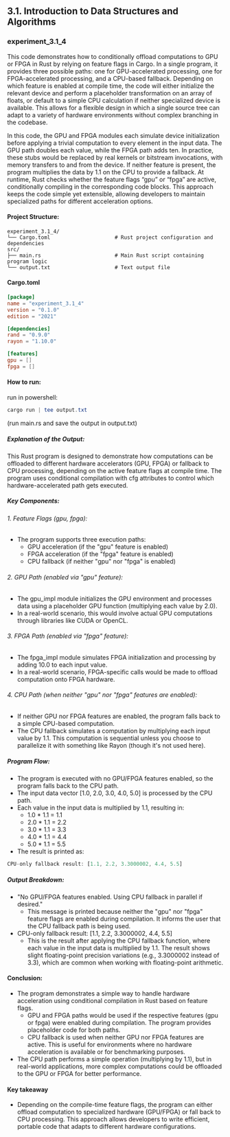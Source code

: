 ## 3.1. Introduction to Data Structures and Algorithms

### experiment_3.1_4

This code demonstrates how to conditionally offload computations to GPU or FPGA in Rust by relying on feature flags in Cargo. In a single program, it provides three possible paths: one for GPU-accelerated processing, one for FPGA-accelerated processing, and a CPU-based fallback. Depending on which feature is enabled at compile time, the code will either initialize the relevant device and perform a placeholder transformation on an array of floats, or default to a simple CPU calculation if neither specialized device is available. This allows for a flexible design in which a single source tree can adapt to a variety of hardware environments without complex branching in the codebase.

In this code, the GPU and FPGA modules each simulate device initialization before applying a trivial computation to every element in the input data. The GPU path doubles each value, while the FPGA path adds ten. In practice, these stubs would be replaced by real kernels or bitstream invocations, with memory transfers to and from the device. If neither feature is present, the program multiplies the data by 1.1 on the CPU to provide a fallback. At runtime, Rust checks whether the feature flags “gpu” or “fpga” are active, conditionally compiling in the corresponding code blocks. This approach keeps the code simple yet extensible, allowing developers to maintain specialized paths for different acceleration options.

#### Project Structure:

```plaintext
experiment_3.1_4/
└── Cargo.toml                     # Rust project configuration and dependencies
src/
├── main.rs                        # Main Rust script containing program logic
└── output.txt                     # Text output file
```

#### Cargo.toml

```toml
[package]
name = "experiment_3.1_4"
version = "0.1.0"
edition = "2021"

[dependencies]
rand = "0.9.0"
rayon = "1.10.0"

[features]
gpu = []
fpga = []
```

#### How to run:

run in powershell:

```powershell
cargo run | tee output.txt
```

(run main.rs and save the output in output.txt)

##### Explanation of the Output:
This Rust program is designed to demonstrate how computations can be offloaded to different hardware accelerators (GPU, FPGA) or fallback to CPU processing, depending on the active feature flags at compile time. The program uses conditional compilation with cfg attributes to control which hardware-accelerated path gets executed.

##### Key Components:

###### 1. Feature Flags (gpu, fpga):

* The program supports three execution paths:
  * GPU acceleration (if the "gpu" feature is enabled)
  * FPGA acceleration (if the "fpga" feature is enabled)
  * CPU fallback (if neither "gpu" nor "fpga" is enabled)

###### 2. GPU Path (enabled via "gpu" feature):

* The gpu_impl module initializes the GPU environment and processes data using a placeholder GPU function (multiplying each value by 2.0).
* In a real-world scenario, this would involve actual GPU computations through libraries like CUDA or OpenCL.

###### 3. FPGA Path (enabled via "fpga" feature):

* The fpga_impl module simulates FPGA initialization and processing by adding 10.0 to each input value.
* In a real-world scenario, FPGA-specific calls would be made to offload computation onto FPGA hardware.

###### 4. CPU Path (when neither "gpu" nor "fpga" features are enabled):

* If neither GPU nor FPGA features are enabled, the program falls back to a simple CPU-based computation.
* The CPU fallback simulates a computation by multiplying each input value by 1.1. This computation is sequential unless you choose to parallelize it with something like Rayon (though it's not used here).

##### Program Flow:
* The program is executed with no GPU/FPGA features enabled, so the program falls back to the CPU path.
* The input data vector [1.0, 2.0, 3.0, 4.0, 5.0] is processed by the CPU path.
* Each value in the input data is multiplied by 1.1, resulting in:
  * 1.0 * 1.1 = 1.1
  * 2.0 * 1.1 = 2.2
  * 3.0 * 1.1 = 3.3
  * 4.0 * 1.1 = 4.4
  * 5.0 * 1.1 = 5.5
* The result is printed as:
```rust
CPU-only fallback result: [1.1, 2.2, 3.3000002, 4.4, 5.5]
```

##### Output Breakdown:
* "No GPU/FPGA features enabled. Using CPU fallback in parallel if desired."
  * This message is printed because neither the "gpu" nor "fpga" feature flags are enabled during compilation. It informs the user that the CPU fallback path is being used.
* CPU-only fallback result: [1.1, 2.2, 3.3000002, 4.4, 5.5]
  * This is the result after applying the CPU fallback function, where each value in the input data is multiplied by 1.1. The result shows slight floating-point precision variations (e.g., 3.3000002 instead of 3.3), which are common when working with floating-point arithmetic.

#### Conclusion:
* The program demonstrates a simple way to handle hardware acceleration using conditional compilation in Rust based on feature flags.
  * GPU and FPGA paths would be used if the respective features (gpu or fpga) were enabled during compilation. The program provides placeholder code for both paths.
  * CPU fallback is used when neither GPU nor FPGA features are active. This is useful for environments where no hardware acceleration is available or for benchmarking purposes.
* The CPU path performs a simple operation (multiplying by 1.1), but in real-world applications, more complex computations could be offloaded to the GPU or FPGA for better performance.

#### Key takeaway
* Depending on the compile-time feature flags, the program can either offload computation to specialized hardware (GPU/FPGA) or fall back to CPU processing. This approach allows developers to write efficient, portable code that adapts to different hardware configurations.



